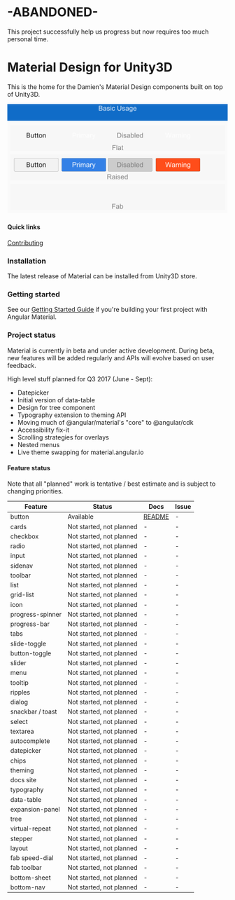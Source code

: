 -ABANDONED-
============
This project successfully help us progress but now requires too much personal time.

# Material Design for Unity3D

This is the home for the Damien's Material Design components built on top of Unity3D.

![alt text](screenshots/ScreenShot001.png)

#### Quick links
[Contributing](CONTRIBUTING.md)

### Installation

The latest release of Material can be installed from Unity3D store.

### Getting started

See our [Getting Started Guide][getting-started]
if you're building your first project with Angular Material.

### Project status
Material is currently in beta and under active development.
During beta, new features will be added regularly and APIs will evolve based on user feedback.

High level stuff planned for Q3 2017 (June - Sept):
- Datepicker
- Initial version of data-table
- Design for tree component
- Typography extension to theming API
- Moving much of @angular/material's "core" to @angular/cdk
- Accessibility fix-it
- Scrolling strategies for overlays
- Nested menus
- Live theme swapping for material.angular.io

#### Feature status
Note that all "planned" work is tentative / best estimate and is subject to changing priorities.

| Feature          | Status                              | Docs         | Issue          |
|------------------|-------------------------------------|--------------|----------------|
| button           |                           Available | [README][1]  |              - |
| cards            |            Not started, not planned |           -  |              - |
| checkbox         |            Not started, not planned |           -  |              - |
| radio            |            Not started, not planned |           -  |              - |
| input            |            Not started, not planned |           -  |              - |
| sidenav          |            Not started, not planned |           -  |              - |
| toolbar          |            Not started, not planned |           -  |              - |
| list             |            Not started, not planned |           -  |              - |
| grid-list        |            Not started, not planned |           -  |              - |
| icon             |            Not started, not planned |           -  |              - |
| progress-spinner |            Not started, not planned |           -  |              - |
| progress-bar     |            Not started, not planned |           -  |              - |
| tabs             |            Not started, not planned |           -  |              - |
| slide-toggle     |            Not started, not planned |           -  |              - |
| button-toggle    |            Not started, not planned |           -  |              - |
| slider           |            Not started, not planned |           -  |              - |
| menu             |            Not started, not planned |           -  |              - |
| tooltip          |            Not started, not planned |           -  |              - |
| ripples          |            Not started, not planned |           -  |              - |
| dialog           |            Not started, not planned |           -  |              - |
| snackbar / toast |            Not started, not planned |           -  |              - |
| select           |            Not started, not planned |           -  |              - |
| textarea         |            Not started, not planned |           -  |              - |
| autocomplete     |            Not started, not planned |           -  |              - |
| datepicker       |            Not started, not planned |           -  |              - |
| chips            |            Not started, not planned |           -  |              - |
| theming          |            Not started, not planned |           -  |              - |
| docs site        |            Not started, not planned |           -  |              - |
| typography       |            Not started, not planned |           -  |              - |
| data-table       |            Not started, not planned |           -  |              - |
| expansion-panel  |            Not started, not planned |           -  |              - |
| tree             |            Not started, not planned |           -  |              - |
| virtual-repeat   |            Not started, not planned |           -  |              - |
| stepper          |            Not started, not planned |           -  |              - |
| layout           |            Not started, not planned |           -  |              - |
| fab speed-dial   |            Not started, not planned |           -  |              - |
| fab toolbar      |            Not started, not planned |           -  |              - |
| bottom-sheet     |            Not started, not planned |           -  |              - |
| bottom-nav       |            Not started, not planned |           -  |              - |

 [1]: https://material.angular.io/components/component/button
 [2]: https://material.angular.io/components/component/card
[getting-started]: https://github.com/angular/material2/blob/master/guides/getting-started.md
